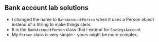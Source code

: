 ## Bank account lab solutions

- I changed the name to `BankAccountPerson` when it uses a Person object instead of a String to make things clear.
- It is the `BankAccountPerson` class that I extend for `SavingsAccount`
- My `Person` class is very simple - yours might be more complex.